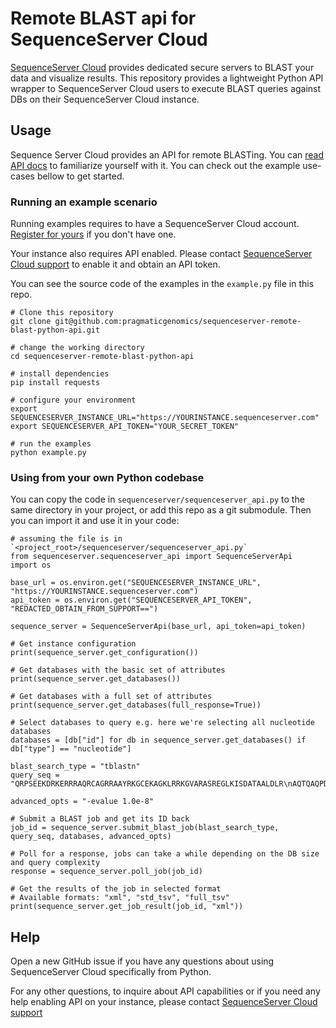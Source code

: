 # Remote BLAST api for SequenceServer Cloud

[SequenceServer Cloud](https://sequenceserver.com/cloud) provides dedicated secure servers to BLAST your data and visualize results.
This repository provides a lightweight Python API wrapper to SequenceServer Cloud users to execute BLAST queries against DBs on their SequenceServer Cloud instance.

## Usage

Sequence Server Cloud provides an API for remote BLASTing. You can [read API docs](https://sequenceserver.com/doc/api/) to familiarize yourself with it.
You can check out the example use-cases bellow to get started.

### Running an example scenario

Running examples requires to have a SequenceServer Cloud account.
[Register for yours](https://sequenceserver.com/cloud) if you don't have one.

Your instance also requires API enabled. Please contact [SequenceServer Cloud support](https://sequenceserver.com/support) to enable it and obtain an API token.

You can see the source code of the examples in the `example.py` file in this repo.

```
# Clone this repository
git clone git@github.com:pragmaticgenomics/sequenceserver-remote-blast-python-api.git

# change the working directory
cd sequenceserver-remote-blast-python-api

# install dependencies
pip install requests

# configure your environment
export SEQUENCESERVER_INSTANCE_URL="https://YOURINSTANCE.sequenceserver.com"
export SEQUENCESERVER_API_TOKEN="YOUR_SECRET_TOKEN"

# run the examples
python example.py
```

### Using from your own Python codebase

You can copy the code in `sequenceserver/sequenceserver_api.py` to the same directory in your project, or add this repo as a git submodule. Then you can import it and use it in your code:

```
# assuming the file is in `<project_root>/sequenceserver/sequenceserver_api.py`
from sequenceserver.sequenceserver_api import SequenceServerApi
import os

base_url = os.environ.get("SEQUENCESERVER_INSTANCE_URL", "https://YOURINSTANCE.sequenceserver.com")
api_token = os.environ.get("SEQUENCESERVER_API_TOKEN", "REDACTED_OBTAIN_FROM_SUPPORT==")

sequence_server = SequenceServerApi(base_url, api_token=api_token)

# Get instance configuration
print(sequence_server.get_configuration())

# Get databases with the basic set of attributes
print(sequence_server.get_databases())

# Get databases with a full set of attributes
print(sequence_server.get_databases(full_response=True))

# Select databases to query e.g. here we're selecting all nucleotide databases
databases = [db["id"] for db in sequence_server.get_databases() if db["type"] == "nucleotide"]

blast_search_type = "tblastn"
query_seq = "QRPSEEKDRKERRRAQRCAGRRAAYRKGCEKAGKLRRKGVARASREGLKISDATAALDLR\nAQTQAQPDFGQLDHQQPQHHHQQQQPPQQQQQQPPPPQQQQQPQHPQQQHNQNPESRPHH\nHLPQQHHHQHHPGNHLHSGDSGGGIGGGGGGGGGGGGGGGGGGGGGGGGGSAGGVAVVAG"

advanced_opts = "-evalue 1.0e-8"

# Submit a BLAST job and get its ID back
job_id = sequence_server.submit_blast_job(blast_search_type, query_seq, databases, advanced_opts)

# Poll for a response, jobs can take a while depending on the DB size and query complexity
response = sequence_server.poll_job(job_id)

# Get the results of the job in selected format
# Available formats: "xml", "std_tsv", "full_tsv"
print(sequence_server.get_job_result(job_id, "xml"))
```

## Help

Open a new GitHub issue if you have any questions about using SequenceServer Cloud specifically from Python.

For any other questions, to inquire about API capabilities or if you need any help enabling API on your instance, please contact [SequenceServer Cloud support](https://sequenceserver.com/support)